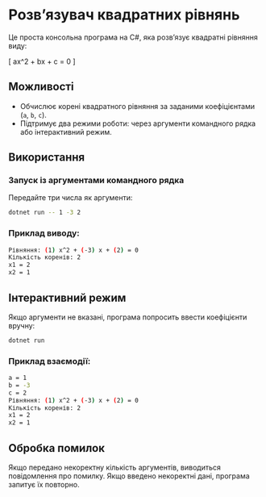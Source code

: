 # Розв’язувач квадратних рівнянь

Це проста консольна програма на C#, яка розв’язує квадратні рівняння виду:

\[
ax^2 + bx + c = 0
\]

## Можливості
- Обчислює корені квадратного рівняння за заданими коефіцієнтами (`a`, `b`, `c`).
- Підтримує два режими роботи: через аргументи командного рядка або інтерактивний режим.

## Використання

### Запуск із аргументами командного рядка
Передайте три числа як аргументи:
```sh
dotnet run -- 1 -3 2
```

### Приклад виводу:

```sh
Рівняння: (1) x^2 + (-3) x + (2) = 0
Кількість коренів: 2
x1 = 2
x2 = 1
```

## Інтерактивний режим

Якщо аргументи не вказані, програма попросить ввести коефіцієнти вручну:

```sh
dotnet run
```

### Приклад взаємодії:

```sh
a = 1
b = -3
c = 2
Рівняння: (1) x^2 + (-3) x + (2) = 0
Кількість коренів: 2
x1 = 2
x2 = 1
```

## Обробка помилок

Якщо передано некоректну кількість аргументів, виводиться повідомлення про помилку.
Якщо введено некоректні дані, програма запитує їх повторно.
